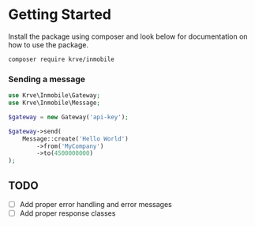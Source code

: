 # Getting Started

Install the package using composer and look below for documentation on how to use the package.
````
composer require krve/inmobile
````

### Sending a message
```php
use Krve\Inmobile\Gateway;
use Krve\Inmobile\Message;

$gateway = new Gateway('api-key');

$gateway->send(
    Message::create('Hello World')
        ->from('MyCompany')
        ->to(4500000000)
);
```

## TODO
- [ ] Add proper error handling and error messages
- [ ] Add proper response classes
